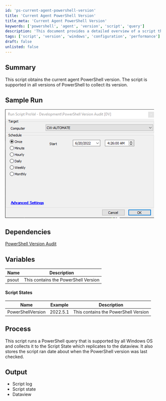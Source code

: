 ```yaml
---
id: 'ps-current-agent-powershell-version'
title: 'Current Agent PowerShell Version'
title_meta: 'Current Agent PowerShell Version'
keywords: ['powershell', 'agent', 'version', 'script', 'query']
description: 'This document provides a detailed overview of a script that obtains the current agent PowerShell version, supported across all versions of PowerShell. It includes sample runs, dependencies, variables, process description, and expected output.'
tags: ['script', 'version', 'windows', 'configuration', 'performance']
draft: false
unlisted: false
---
```

## Summary

This script obtains the current agent PowerShell version. The script is supported in all versions of PowerShell to collect its version.

## Sample Run

![Sample Run](../../../static/img/PowerShell-Version-Audit/image_1.png)

## Dependencies

[PowerShell Version Audit](https://proval.itglue.com/DOC-5078775-10218221)

## Variables

| Name   | Description                     |
|--------|---------------------------------|
| psout  | This contains the PowerShell Version |

#### Script States

| Name               | Example    | Description                     |
|--------------------|------------|---------------------------------|
| PowerShellVersion   | 2022.5.1   | This contains the PowerShell Version |

## Process

This script runs a PowerShell query that is supported by all Windows OS and collects it to the Script State which replicates to the dataview. It also stores the script ran date about when the PowerShell version was last checked.

## Output

- Script log
- Script state
- Dataview



